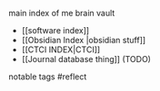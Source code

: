 
main index of me brain vault

- [[software index]]
- [[Obsidian Index |obsidian stuff]]
- [[CTCI INDEX|CTCI]]
- [[Journal database thing]] (TODO)

notable tags
#reflect 
